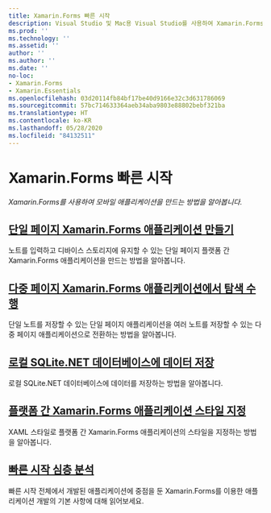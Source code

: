 ```yaml
---
title: Xamarin.Forms 빠른 시작
description: Visual Studio 및 Mac용 Visual Studio를 사용하여 Xamarin.Forms 애플리케이션을 개발하는 방법에 대한 빠른 시작.
ms.prod: ''
ms.technology: ''
ms.assetid: ''
author: ''
ms.author: ''
ms.date: ''
no-loc:
- Xamarin.Forms
- Xamarin.Essentials
ms.openlocfilehash: 03d20114fb84bf17be40d9166e32c3d631786069
ms.sourcegitcommit: 57bc714633364aeb34aba9803e88802bebf321ba
ms.translationtype: HT
ms.contentlocale: ko-KR
ms.lasthandoff: 05/28/2020
ms.locfileid: "84132511"
---
```

# <a name="xamarinforms-quickstarts"></a>Xamarin.Forms 빠른 시작

_Xamarin.Forms를 사용하여 모바일 애플리케이션을 만드는 방법을 알아봅니다._

## <a name="create-a-single-page-xamarinforms-applicationsingle-pagemd"></a>[단일 페이지 Xamarin.Forms 애플리케이션 만들기](single-page.md)

노트를 입력하고 디바이스 스토리지에 유지할 수 있는 단일 페이지 플랫폼 간 Xamarin.Forms 애플리케이션을 만드는 방법을 알아봅니다.

## <a name="perform-navigation-in-a-multi-page-xamarinforms-applicationmulti-pagemd"></a>[다중 페이지 Xamarin.Forms 애플리케이션에서 탐색 수행](multi-page.md)

단일 노트를 저장할 수 있는 단일 페이지 애플리케이션을 여러 노트를 저장할 수 있는 다중 페이지 애플리케이션으로 전환하는 방법을 알아봅니다.

## <a name="store-data-in-a-local-sqlitenet-database"></a>[로컬 SQLite.NET 데이터베이스에 데이터 저장](database.md)

로컬 SQLite.NET 데이터베이스에 데이터를 저장하는 방법을 알아봅니다.

## <a name="style-a-cross-platform-xamarinforms-applicationstylingmd"></a>[플랫폼 간 Xamarin.Forms 애플리케이션 스타일 지정](styling.md)

XAML 스타일로 플랫폼 간 Xamarin.Forms 애플리케이션의 스타일을 지정하는 방법을 알아봅니다.

## <a name="quickstart-deep-dive"></a>[빠른 시작 심층 분석](deepdive.md)

빠른 시작 전체에서 개발된 애플리케이션에 중점을 둔 Xamarin.Forms를 이용한 애플리케이션 개발의 기본 사항에 대해 읽어보세요.
